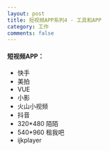 ```yaml
---
layout: post
title: 短视频APP系列4 - 工具和APP
category: 工作
comments: false
---
```


#### 短视频APP：
* 快手
* 美拍
* VUE
* 小影
* 火山小视频
* 抖音
* 320*480 陌陌
* 540*960 租我吧
* ijkplayer

